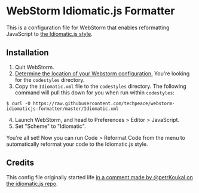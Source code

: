 # WebStorm Idiomatic.js Formatter

This is a configuration file for WebStorm that enables reformatting JavaScript to [the Idiomatic.js style](https://github.com/rwaldron/idiomatic.js).

## Installation

1. Quit WebStorm.
2. [Determine the location of your Webstorm configuration.](https://www.jetbrains.com/webstorm/help/project-and-ide-settings.html) You're looking for the `codestyles` directory.
3. Copy the `Idiomatic.xml` file to the `codestyles` directory. The following command will pull this down for you when run within `codestyles`:

```console
$ curl -O https://raw.githubusercontent.com/techpeace/webstorm-idiomaticjs-formatter/master/Idiomatic.xml
```

4. Launch WebStorm, and head to Preferences > Editor > JavaScript.
5. Set "Scheme" to "Idiomatic".

You're all set! Now you can run Code > Reformat Code from the menu to automatically reformat your code to the Idiomatic.js style.

## Credits

This config file originally started life [in a comment made by @petrKoukal on the idiomatic.js repo](https://github.com/rwaldron/idiomatic.js/issues/96#issuecomment-37287853).

